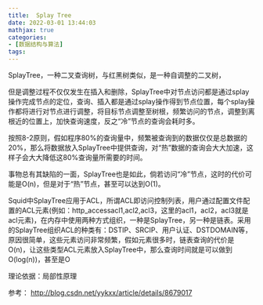 ```yaml
---
title:  Splay Tree
date: 2022-03-01 13:44:03
mathjax: true
categories:
- [数据结构与算法]
tags: 
---
```


SplayTree，一种二叉查询树，与红黑树类似，是一种自调整的二叉树，

但是调整过程不仅仅发生在插入和删除，SplayTree中对节点访问都是通过splay操作完成节点的定位，查询、插入都是通过splay操作得到节点位置，每个splay操作都将进行对节点进行调整，将目标节点调整至树根，频繁访问的节点，调整到离根近的位置上，加快查询速度，反之“冷”节点的查询会耗时多。

按照8-2原则，假如程序80%的查询量中，频繁被查询到的数据仅仅是总数据的20%，那么将数据放入SplayTree中提供查询，对“热”数据的查询会大大加速，这样子会大大降低这80%查询量所需要的时间。

事物总有其缺陷的一面，SplayTree也是如此，倘若访问“冷”节点，这时的代价可能是O(n)，但是对于“热”节点，甚至可以达到O(1)。

Squid中SplayTree应用于ACL，所谓ACL即访问控制列表，用户通过配置文件配置的ACL元素(例如：http_accessacl1,acl2,acl3，这里的acl1，acl2，acl3就是acl元素)，在内存中使用两种方式组织，一种是SplayTree，另一种是链表。采用的SplayTree组织ACL的种类有：DSTIP、SRCIP、用户认证、DSTDOMAIN等，原因很简单，这些元素访问非常频繁，假如元素很多时，链表查询的代价是O(n)，让这些类型ACL元素放入SplayTree中，那么查询时间就是可以做到O(log(n))，甚至是O

理论依据：局部性原理

参考：
http://blog.csdn.net/yykxx/article/details/8679017